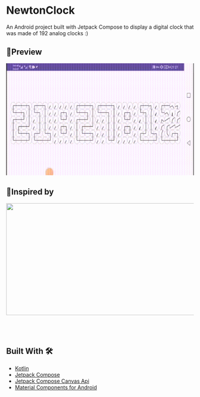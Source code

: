 # NewtonClock
An Android project built with Jetpack Compose to display a digital clock that was made of 192 analog clocks :)

## 📱Preview
<img src="https://github.com/itsAmirhossein/NewtonClock/blob/master/static/preview.gif" height="300" width="650">

## 📱Inspired by
<img src="https://github.com/itsAmirhossein/NewtonClock/blob/master/static/clock.gif" height="300" width="650">

## <br/><br/>Built With 🛠
- [Kotlin](https://kotlinlang.org/) 
- [Jetpack Compose](https://developer.android.com/jetpack/compose) 
- [Jetpack Compose Canvas Api](https://developer.android.com/reference/kotlin/androidx/compose/ui/graphics/Canvas)
- [Material Components for Android](https://github.com/material-components/material-components-android) 
